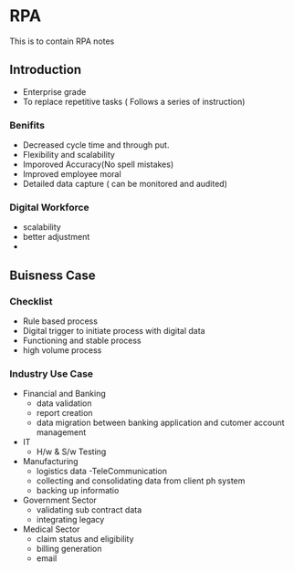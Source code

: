 # RPA
This is to contain RPA notes

## Introduction
- Enterprise grade
- To replace repetitive tasks ( Follows a series of instruction)

### Benifits
- Decreased cycle time and through put.
- Flexibility and scalability
- Imporoved Accuracy(No spell mistakes)
- Improved employee moral
- Detailed data capture ( can be monitored and audited)

### Digital Workforce

- scalability
- better adjustment
- 

## Buisness Case 

### Checklist

- Rule based process
- Digital trigger to initiate process with digital data
- Functioning and stable process
- high volume process

### Industry Use Case 

- Financial and Banking 
  - data validation
  - report creation
  - data migration between banking application and cutomer account management
- IT
  - H/w & S/w Testing 
- Manufacturing 
  - logistics data 
-TeleCommunication
  - collecting and consolidating data from client ph system
  - backing up informatio
- Government Sector
  - validating sub contract data
  - integrating legacy 
- Medical Sector
  - claim status and eligibility
  - billing generation 
  - email 

